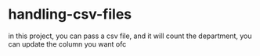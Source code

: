 # handling-csv-files
in this project, you can pass a csv file, and it will count the department, you can update the column you want ofc
